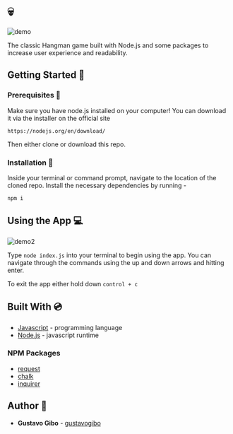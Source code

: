 #  :skull:

![demo](gifs/demo1.gif)

The classic Hangman game built with Node.js and some packages to increase user experience and readability. 

## Getting Started :floppy_disk:

### Prerequisites :open_file_folder:
Make sure you have node.js installed on your computer! You can download it via the installer on the official site
```
https://nodejs.org/en/download/
```
Then either clone or download this repo.

### Installation :file_folder:
Inside your terminal or command prompt, navigate to the location of the cloned repo. Install the necessary dependencies by running - 
```
npm i
```

## Using the App :computer:

![demo2](gifs/demo2.gif)

Type `node index.js` into your terminal to begin using the app. You can navigate through the commands using the up and down arrows and hitting enter. 

To exit the app either hold down `control + c`


## Built With :cd:
* [Javascript](https://www.javascript.com/) - programming language
* [Node.js](https://nodejs.org/en/) - javascript runtime

### NPM Packages
* [request](https://www.npmjs.com/package/request)
* [chalk](https://www.npmjs.com/package/chalk)
* [inquirer](https://www.npmjs.com/package/inquirer)

## Author :key:
* **Gustavo Gibo** - [gustavogibo](https://github.com/gustavogibo)